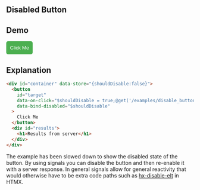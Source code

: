 ## Disabled Button

## Demo

<style>
    #target {
      padding: 10px;
      background-color: #4CAF50;
      color: white;
      border: none;
      cursor: pointer;
      border-radius: 5px;
    }
    #target[disabled] {
      opacity: 0.25;
      cursor: not-allowed;
    }
</style>

<div id="container" data-store="{shouldDisable:false}">
  <button
    id="target"
    data-on-click="$shouldDisable = true;@get('/examples/disable_button/data')"
    data-bind-disabled="$shouldDisable"
  >Click Me</button>
</div>

## Explanation

```html
<div id="container" data-store="{shouldDisable:false}">
  <button
    id="target"
    data-on-click="$shouldDisable = true;@get('/examples/disable_button/data')"
    data-bind-disabled="$shouldDisable"
  >
    Click Me
  </button>
  <div id="results">
    <h1>Results from server</h1>
  </div>
</div>
```

The example has been slowed down to show the disabled state of the button. By using signals you can disable the button and then re-enable it with a server response. In general signals allow for general reactivity that would otherwise have to be extra code paths such as [hx-disable-elt](https://htmx.org/attributes/hx-disable-elt/) in HTMX.
